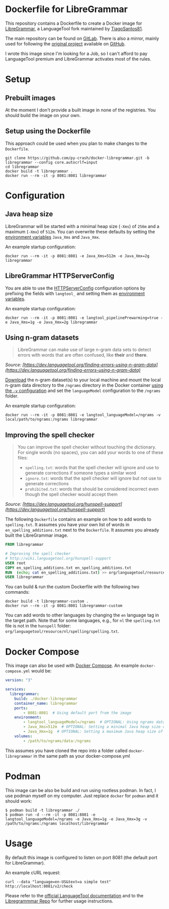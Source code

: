 # Dockerfile for LibreGrammar
This repository contains a Dockerfile to create a Docker image for [LibreGrammar](https://github.com/TiagoSantos81/libregrammar), a LanguageTool fork maintained
by [TiagoSantos81](https://github.com/TiagoSantos81).

The main repository can be found on [GitLab](https://gitlab.com/py_crash/docker-libregrammar). There is also a mirror, mainly used for following the
[original project](https://github.com/Erikvl87/docker-languagetool) available on [GitHub](https://github.com/py-crash/docker-libregrammar).

I wrote this image since I'm looking for a Job, so I can't afford to pay LanguageTool premium and LibreGrammar activates most of the rules.

# Setup

## Prebuilt images

At the moment I don't provide a built image in none of the registries. You should build the image on your own.

## Setup using the Dockerfile
This approach could be used when you plan to make changes to the `Dockerfile`.
```
git clone https://github.com/py-crash/docker-libregrammar.git -b libregrammar --config core.autocrlf=input
cd libregrammar
docker build -t libregrammar .
docker run --rm -it -p 8081:8081 libregrammar
```

# Configuration

## Java heap size
LibreGrammar will be started with a minimal heap size (`-Xms`) of `256m` and a maximum (`-Xmx`) of `512m`. You can overwrite these defaults by setting the [environment variables](https://docs.docker.com/engine/reference/commandline/run/#set-environment-variables--e---env---env-file) `Java_Xms` and `Java_Xmx`.

An example startup configuration:
```
docker run --rm -it -p 8081:8081 -e Java_Xms=512m -e Java_Xmx=2g libregrammar
```

## LibreGrammar HTTPServerConfig
You are able to use the [HTTPServerConfig](https://languagetool.org/development/api/org/languagetool/server/HTTPServerConfig.html) configuration options by prefixing the fields with `langtool_` and setting them as [environment variables](https://docs.docker.com/engine/reference/commandline/run/#set-environment-variables--e---env---env-file).

An example startup configuration:
```
docker run --rm -it -p 8081:8081 -e langtool_pipelinePrewarming=true -e Java_Xms=1g -e Java_Xmx=2g libregrammar
```

## Using n-gram datasets
> LibreGrammar can make use of large n-gram data sets to detect errors with words that are often confused, like __their__ and __there__.

*Source: [https://dev.languagetool.org/finding-errors-using-n-gram-data](https://dev.languagetool.org/finding-errors-using-n-gram-data)*

[Download](http://languagetool.org/download/ngram-data/) the n-gram dataset(s) to your local machine and mount the local n-gram data directory to the `/ngrams` directory in the Docker container [using the `-v` configuration](https://docs.docker.com/engine/reference/commandline/run/#mount-volume--v---read-only) and set the `languageModel` configuration to the `/ngrams` folder.

An example startup configuration:
```
docker run --rm -it -p 8081:8081 -e langtool_languageModel=/ngrams -v local/path/to/ngrams:/ngrams libregrammar
```

## Improving the spell checker

> You can improve the spell checker without touching the dictionary. For single words (no spaces), you can add your words to one of these files:
> * `spelling.txt`: words that the spell checker will ignore and use to generate corrections if someone types a similar word
> * `ignore.txt`: words that the spell checker will ignore but not use to generate corrections
> * `prohibited.txt`: words that should be considered incorrect even though the spell checker would accept them

*Source: [https://dev.languagetool.org/hunspell-support](https://dev.languagetool.org/hunspell-support)*

The following `Dockerfile` contains an example on how to add words to `spelling.txt`. It assumes you have your own list of words in `en_spelling_additions.txt` next to the `Dockerfile`. It assumes you already built the LibreGrammar image.

```Dockerfile
FROM libregrammar

# Improving the spell checker
# http://wiki.languagetool.org/hunspell-support
USER root
COPY en_spelling_additions.txt en_spelling_additions.txt
RUN  (echo; cat en_spelling_additions.txt) >> org/languagetool/resource/en/hunspell/spelling.txt
USER libregrammar
```

You can build & run the custom Dockerfile with the following two commands:
```
docker build -t libregrammar-custom .
docker run --rm -it -p 8081:8081 libregrammar-custom
```

You can add words to other languages by changing the `en` language tag in the target path. Note that for some languages, e.g., for `nl` the `spelling.txt` file is not in the `hunspell` folder: `org/languagetool/resource/nl/spelling/spelling.txt`.

# Docker Compose

This image can also be used with [Docker Compose](https://docs.docker.com/compose/). An example `docker-compose.yml` would be:

```yaml
version: "3"

services:
  libregrammar:
    build: ./docker-libregrammar
    container_name: libregrammar
    ports:
        - 8081:8081  # Using default port from the image
    environment:
        - langtool_languageModel=/ngrams  # OPTIONAL: Using ngrams data
        - Java_Xms=512m  # OPTIONAL: Setting a minimal Java heap size of 512 mib
        - Java_Xmx=1g  # OPTIONAL: Setting a maximum Java heap size of 1 Gib
    volumes:
        - /path/to/ngrams/data:/ngrams
```

This assumes you have cloned the repo into a folder called `docker-libregrammar` in the same path as your docker-compose.yml

# Podman

This image can be also be build and run using rootless podman. In fact, I use podman myself on my computer. Just
replace `docker` for `podman` and it should work:

```
$ podman build -t libregrammar ./
$ podman run -d --rm -it -p 8081:8081 -e langtool_languageModel=/ngrams -e Java_Xms=1g -e Java_Xmx=3g -v /path/to/ngrams:/ngrams localhost/libregrammar
```

# Usage
By default this image is configured to listen on port 8081 (the default port for LibreGrammar).

An example cURL request:
```
curl --data "language=en-US&text=a simple test" http://localhost:8081/v2/check
```

Please refer to the [official LanguageTool documentation](https://dev.languagetool.org/) and to the
[Libregrammmar Repo](https://github.com/TiagoSantos81/languagetool) for further usage instructions.
